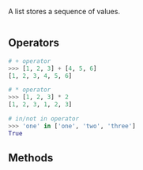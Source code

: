 A list stores a sequence of values.
```python

```

## Operators
```python
# + operator
>>> [1, 2, 3] + [4, 5, 6]
[1, 2, 3, 4, 5, 6]

# * operator
>>> [1, 2, 3] * 2
[1, 2, 3, 1, 2, 3]

# in/not in operator
>>> 'one' in ['one', 'two', 'three']
True
```

## Methods
